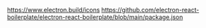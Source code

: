 https://www.electron.build/icons
https://github.com/electron-react-boilerplate/electron-react-boilerplate/blob/main/package.json